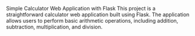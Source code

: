Simple Calculator Web Application with Flask
This project is a straightforward calculator web application built using Flask. The application allows users to perform basic arithmetic operations, including addition, subtraction, multiplication, and division.
